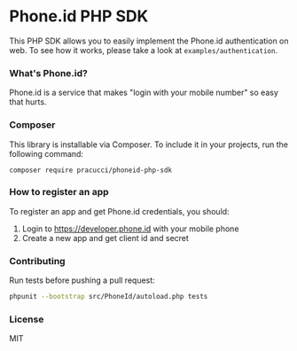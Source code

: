 # Phone.id PHP SDK

This PHP SDK allows you to easily implement the Phone.id authentication on web. To see how it works, please take a look at `examples/authentication`.


### What's Phone.id?

Phone.id is a service that makes "login with your mobile number" so easy that hurts.


### Composer

This library is installable via Composer. To include it in your projects, run the following command:

`composer require pracucci/phoneid-php-sdk`


### How to register an app

To register an app and get Phone.id credentials, you should:

1. Login to https://developer.phone.id with your mobile phone
2. Create a new app and get client id and secret


### Contributing

Run tests before pushing a pull request:

``` bash
phpunit --bootstrap src/PhoneId/autoload.php tests
```


### License

MIT
